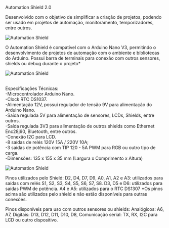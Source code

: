 Automation Shield 2.0

Desenvolvido com o objetivo de simplificar a criação de projetos, podendo ser usado em projetos de automação, monitoramento, temporizadores, entre outros.

![Automation Shield](http://3.bp.blogspot.com/-tUIESfmex6M/VZfqfbg-T2I/AAAAAAAAI8g/ukoQPzPiwzs/s1600/Placa1.jpg)

O Automation Shield é compatível com o Arduino Nano V3, permitindo o desenvolvimento de projetos de automação com o ambiente e bibliotecas do Arduino. Possui barra de terminais para conexão com outros sensores, shields ou debug durante o projeto*

![Automation Shield](http://2.bp.blogspot.com/-ia_gy6bF44Y/VZfqfWygdAI/AAAAAAAAI8k/zY9wAbj3J4w/s1600/Placa2.jpg)

<br>Especificações Técnicas:
<br>-Microcontrolador Arduino Nano.
<br>-Clock RTC DS1037.
<br>-Alimentação 12V, possui regulador de tensão 9V para alimentação do Arduino Nano.
<br>-Saída regulada 5V para alimentação de sensores, LCDs, Shields, entre outros.
<br>-Saída regulada 3V3 para alimentação de outros shields como Ethernet Enc28j60, Bluetooth, entre outros.
<br>-Conexão I2C para LCD.
<br>-8 saídas de relés 120V 15A / 220V 10A;
<br>-3 saídas de potência com TIP 120 - 5A PWM para RGB ou outro tipo de carga.
<br>-Dimensões: 135 x 155 x 35 mm (Largura x Comprimento x Altura)
  
![Automation Shield](http://4.bp.blogspot.com/-bpQSxqHV7HQ/VZXDbfkLriI/AAAAAAAAI7o/HSLuzIuipSA/s1600/AutomationHomePCB.png)

 Pinos utilizados pelo Shield:
D2, D4, D7, D9, A0, A1, A2 e A3: utilizados para saídas com relés S1, S2, S3, S4, S5, S6, S7, S8. 
D3, D5 e D6: utilizados para saídas PWM de potência. 
A4 e A5: utilizados para o RTC DS1307 
*Os pinos acima são utilizados pelo shield e não estão disponíveis para outras conexões. 

Pinos disponíveis para uso com outros sensores ou shields:
Analógicos: A6, A7, 
Digitais: D13, D12, D11, D10, D8, 
Comunicação serial: TX, RX, I2C para LCD ou outro dispositivo.



